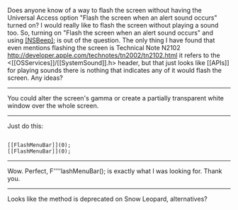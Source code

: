 Does anyone know of a way to flash the screen without having the Universal Access option "Flash the screen when an alert sound occurs" turned on?  I would really like to flash the screen without playing a sound too.  So, turning on "Flash the screen when an alert sound occurs" and using [[NSBeep]](); is out of the question.  The only thing I have found that even mentions flashing the screen is Technical Note N2102 http://developer.apple.com/technotes/tn2002/tn2102.html it refers to the <[[OSServices]]/[[SystemSound]].h> header, but that just looks like [[APIs]] for playing sounds there is nothing that indicates any of it would flash the screen.  Any ideas?

----

You could alter the screen's gamma or create a partially transparent white window over the whole screen.

----

Just do this:

<code>
[[FlashMenuBar]](0);
[[FlashMenuBar]](0);
</code>

----

Wow.  Perfect, F''''lashMenuBar(); is exactly what I was looking for.  Thank you.

----

Looks like the method is deprecated on Snow Leopard, alternatives?